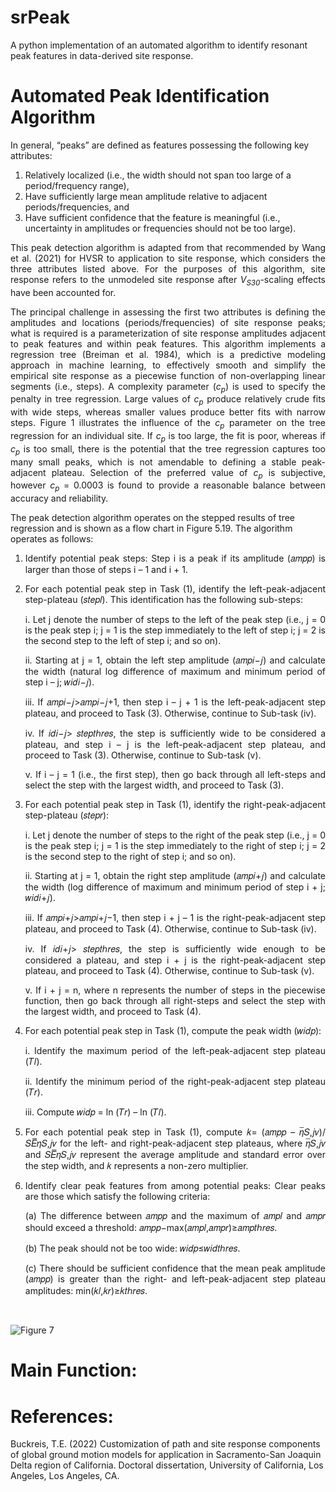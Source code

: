 # srPeak

A python implementation of an automated algorithm to identify resonant peak features in data-derived site response.

# Automated Peak Identification Algorithm

In general, “peaks” are defined as features possessing the following key attributes:
1. Relatively localized (i.e., the width should not span too large of a period/frequency range),
2. Have sufficiently large mean amplitude relative to adjacent periods/frequencies, and
3. Have sufficient confidence that the feature is meaningful (i.e., uncertainty in amplitudes or frequencies should not be too large).
   
<p align="justify">This peak detection algorithm is adapted from that recommended by Wang et al. (2021) for HVSR to application to site response, which considers the three attributes listed above. For the purposes of this algorithm, site response refers to the unmodeled site response after <i>V<sub>S30</sub></i>-scaling effects have been accounted for.</p>

<p align="justify">The principal challenge in assessing the first two attributes is defining the amplitudes and locations (periods/frequencies) of site response peaks; what is required is a parameterization of site response amplitudes adjacent to peak features and within peak features. This algorithm implements a regression tree (Breiman et al. 1984), which is a predictive modeling approach in machine learning, to effectively smooth and simplify the empirical site response as a piecewise function of non-overlapping linear segments (i.e., steps). A complexity parameter (<i>c<sub>p</sub></i>) is used to specify the penalty in tree regression. Large values of <i>c<sub>p</sub></i> produce relatively crude fits with wide steps, whereas smaller values produce better fits with narrow steps. Figure 1 illustrates the influence of the <i>c<sub>p</sub></i> parameter on the tree regression for an individual site. If <i>c<sub>p</sub></i> is too large, the fit is poor, whereas if <i>c<sub>p</sub></i> is too small, there is the potential that the tree regression captures too many small peaks, which is not amendable to defining a stable peak-adjacent plateau. Selection of the preferred value of <i>c<sub>p</sub></i> is subjective, however <i>c<sub>p</sub></i> = 0.0003 is found to provide a reasonable balance between accuracy and reliability.</p>

The peak detection algorithm operates on the stepped results of tree regression and is shown as a flow chart in Figure 5.19. The algorithm operates as follows:
1. <p align="justify">Identify potential peak steps: Step i is a peak if its amplitude (𝑎𝑚𝑝𝑝) is larger than those of steps i – 1 and i + 1.</p>
2. <p align="justify">For each potential peak step in Task (1), identify the left-peak-adjacent step-plateau (𝑠𝑡𝑒𝑝𝑙). This identification has the following sub-steps:</p>
   <p align="justify">i. Let j denote the number of steps to the left of the peak step (i.e., j = 0 is the peak step i; j = 1 is the step immediately to the left of step i; j = 2 is the second step to the left of step i; and so on).</p>
   <p align="justify">ii. Starting at j = 1, obtain the left step amplitude (𝑎𝑚𝑝𝑖−𝑗) and calculate the width (natural log difference of maximum and minimum period of step i – j; 𝑤𝑖𝑑𝑖−𝑗).</p>
   <p align="justify">iii. If 𝑎𝑚𝑝𝑖−𝑗>𝑎𝑚𝑝𝑖−𝑗+1, then step i – j + 1 is the left-peak-adjacent step plateau, and proceed to Task (3). Otherwise, continue to Sub-task (iv).</p>
   <p align="justify">iv. If 𝑖𝑑𝑖−𝑗> 𝑠𝑡𝑒𝑝𝑡ℎ𝑟𝑒𝑠, the step is sufficiently wide to be considered a plateau, and step i – j is the left-peak-adjacent step plateau, and proceed to Task (3). Otherwise, continue to Sub-task (v).</p>
   <p align="justify">v. If i – j = 1 (i.e., the first step), then go back through all left-steps and select the step with the largest width, and proceed to Task (3).</p>
3. <p align="justify">For each potential peak step in Task (1), identify the right-peak-adjacent step-plateau (𝑠𝑡𝑒𝑝𝑟):</p>
   <p align="justify">i. Let j denote the number of steps to the right of the peak step (i.e., j = 0 is the peak step i; j = 1 is the step immediately to the right of step i; j = 2 is the second step to the right of step i; and so on).</p>
   <p align="justify">ii. Starting at j = 1, obtain the right step amplitude (𝑎𝑚𝑝𝑖+𝑗) and calculate the width (log difference of maximum and minimum period of step i + j; 𝑤𝑖𝑑𝑖+𝑗).</p>
   <p align="justify">iii. If 𝑎𝑚𝑝𝑖+𝑗>𝑎𝑚𝑝𝑖+𝑗−1, then step i + j – 1 is the right-peak-adjacent step plateau, and proceed to Task (4). Otherwise, continue to Sub-task (iv).</p>
   <p align="justify">iv. If 𝑖𝑑𝑖+𝑗> 𝑠𝑡𝑒𝑝𝑡ℎ𝑟𝑒𝑠, the step is sufficiently wide enough to be considered a plateau, and step i + j is the right-peak-adjacent step plateau, and proceed to Task (4). Otherwise, continue to Sub-task (v).</p>
   <p align="justify">v. If i + j = n, where n represents the number of steps in the piecewise function, then go back through all right-steps and select the step with the largest width, and proceed to Task (4).</p>
4. <p align="justify">For each potential peak step in Task (1), compute the peak width (𝑤𝑖𝑑𝑝):</p>
   <p align="justify">i. Identify the maximum period of the left-peak-adjacent step plateau (𝑇𝑙).</p>
   <p align="justify">ii. Identify the minimum period of the right-peak-adjacent step plateau (𝑇𝑟).</p>
   <p align="justify">iii. Compute 𝑤𝑖𝑑𝑝 = ln (𝑇𝑟) – ln (𝑇𝑙).</p>
5. <p align="justify">For each potential peak step in Task (1), compute 𝑘= (𝑎𝑚𝑝𝑝 – 𝜂̅𝑆,𝑗𝑣)/ 𝑆𝐸̅̅̅̅𝜂𝑆,𝑗𝑣 for the left- and right-peak-adjacent step plateaus, where 𝜂̅𝑆,𝑗𝑣 and 𝑆𝐸̅̅̅̅𝜂𝑆,𝑗𝑣 represent the average amplitude and standard error over the step width, and 𝑘 represents a non-zero multiplier.</p>
6. <p align="justify">Identify clear peak features from among potential peaks: Clear peaks are those which satisfy the following criteria:</p>
   <p align="justify">(a) The difference between 𝑎𝑚𝑝𝑝 and the maximum of 𝑎𝑚𝑝𝑙 and 𝑎𝑚𝑝𝑟 should exceed a threshold: 𝑎𝑚𝑝𝑝−max(𝑎𝑚𝑝𝑙,𝑎𝑚𝑝𝑟)≥𝑎𝑚𝑝𝑡ℎ𝑟𝑒𝑠.</p>
   <p align="justify">(b) The peak should not be too wide: 𝑤𝑖𝑑𝑝≤𝑤𝑖𝑑𝑡ℎ𝑟𝑒𝑠.</p>
   <p align="justify">(c) There should be sufficient confidence that the mean peak amplitude (𝑎𝑚𝑝𝑝) is greater than the right- and left-peak-adjacent step plateau amplitudes: min(𝑘𝑙,𝑘𝑟)≥𝑘𝑡ℎ𝑟𝑒𝑠.</p>
<br>

![Figure 7](https://github.com/tristanbuckreis/srPeak/assets/71461454/d8dd17de-dc54-4032-b59c-143eb5eb2c66)

# Main Function:


# References:

Buckreis, T.E. (2022) Customization of path and site response components of global ground motion models for application in Sacramento-San Joaquin Delta region of California. Doctoral dissertation, University of California, Los Angeles, Los Angeles, CA.
